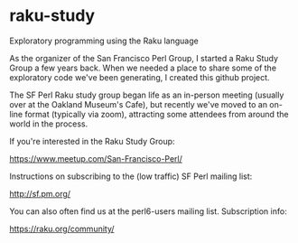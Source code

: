 # raku-study
Exploratory programming using the Raku language

As the organizer of the San Francisco Perl Group, I started a Raku
Study Group a few years back.  When we needed a place to share some of the exploratory code 
we've been generating, I created this github project. 

The SF Perl Raku study group began life as an in-person meeting
(usually over at the Oakland Museum's Cafe), but recently we've
moved to an on-line format (typically via zoom), attracting some 
attendees from around the world in the process.                  

If you're interested in the Raku Study Group:

  https://www.meetup.com/San-Francisco-Perl/

Instructions on subscribing to the (low traffic) SF Perl mailing list:

  http://sf.pm.org/

You can also often find us at the perl6-users mailing list.
Subscription info:

  https://raku.org/community/
